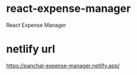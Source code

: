 # react-expense-manager
React Expense Manager

# netlify url
https://panchal-expense-manager.netlify.app/
